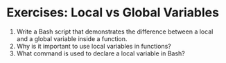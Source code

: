 # Exercises: Local vs Global Variables

1. Write a Bash script that demonstrates the difference between a local and a global variable inside a function.
2. Why is it important to use local variables in functions?
3. What command is used to declare a local variable in Bash?
